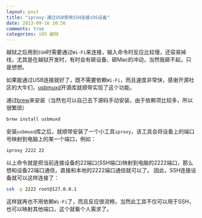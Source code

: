```yaml
---
layout: post
title: "iproxy-通过USB使用SSH连接iOS设备"
date: 2013-09-16 20:56
comments: true
categories: iOS 越狱
---
```

越狱之后用到`SSH`时需要通过`Wi-Fi`来连接，输入命令时反应比较慢，还容易掉线，尤其是在越狱开发时，有时会有砸设备、砸Mac的冲动，当然我砸不起，只是想想。

如果能通过USB连接就好了，既不需要依赖`Wi-Fi`，而且速度非常快，感谢开源社区的大牛们，[usbmuxd](http://cgit.sukimashita.com/usbmuxd.git/)开源库就顺带实现了这个功能。

通过[brew](http://brew.sh/)来安装（当然也可以自己去下源码手动安装，由于依赖项比较多，所以很繁琐）
``` sh
brew install usbmuxd
```
安装`usbmuxd`库之后，就顺带安装了一个小工具`iproxy`，该工具会将设备上的端口号映射到电脑上的某一个端口，例如：
``` sh
iproxy 2222 22
```
以上命令就是把当前连接设备的22端口(SSH端口)映射到电脑的2222端口，那么想和设备22端口通信，直接和本地的2222端口通信就可以了。
因此，SSH连接设备就可以这样连接了：
``` sh
ssh -p 2222 root@127.0.0.1
```
这样就再也不用依赖`Wi-Fi`了，而且反应很流畅，当然此工具不仅可以用于SSH，也可以映射其他端口，这个就看个人需求了。
